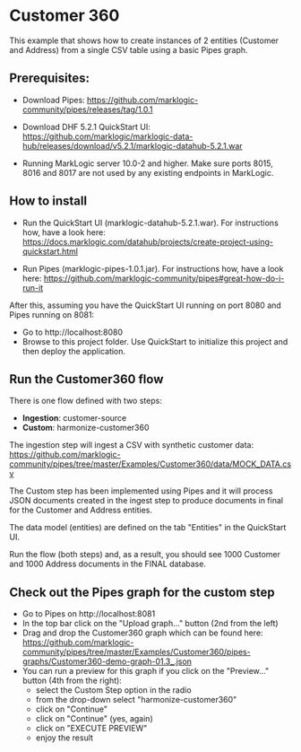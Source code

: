 # Customer 360

This example that shows how to create instances of 2 entities (Customer and Address) from a single CSV table using a basic Pipes graph.

## Prerequisites:

- Download Pipes: https://github.com/marklogic-community/pipes/releases/tag/1.0.1

- Download DHF 5.2.1 QuickStart UI: https://github.com/marklogic/marklogic-data-hub/releases/download/v5.2.1/marklogic-datahub-5.2.1.war

- Running MarkLogic server 10.0-2 and higher. Make sure ports 8015, 8016 and 8017 are not used by any existing endpoints in MarkLogic.

## How to install

- Run the QuickStart UI (marklogic-datahub-5.2.1.war). For instructions how, have a look here: https://docs.marklogic.com/datahub/projects/create-project-using-quickstart.html

- Run Pipes (marklogic-pipes-1.0.1.jar). For instructions how, have a look here: https://github.com/marklogic-community/pipes#great-how-do-i-run-it

After this, assuming you have the QuickStart UI running on port 8080 and Pipes running on 8081:

- Go to http://localhost:8080
- Browse to this project folder. Use QuickStart to initialize this project and then deploy the application.

## Run the Customer360 flow

There is one flow defined with two steps:
- **Ingestion**: customer-source
- **Custom**: harmonize-customer360

The ingestion step will ingest a CSV with synthetic customer data: https://github.com/marklogic-community/pipes/tree/master/Examples/Customer360/data/MOCK_DATA.csv

The Custom step has been implemented using Pipes and it will process JSON documents created in the ingest step to produce documents in final for the Customer and Address entities. 

The data model (entities) are defined on the tab "Entities" in the QuickStart UI.

Run the flow (both steps) and, as a result, you should see 1000 Customer and 1000 Address documents in the FINAL database.

## Check out the Pipes graph for the custom step

- Go to Pipes on http://localhost:8081
- In the top bar click on the "Upload graph..." button (2nd from the left)
- Drag and drop the Customer360 graph which can be found here: https://github.com/marklogic-community/pipes/tree/master/Examples/Customer360/pipes-graphs/Customer360-demo-graph-01.3_.json
- You can run a preview for this graph if you click on the "Preview..." button (4th from the right):
    - select the Custom Step option in the radio
    - from the drop-down select "harmonize-customer360"
    - click on "Continue"
    - click on "Continue" (yes, again)
    - click on "EXECUTE PREVIEW"
    - enjoy the result